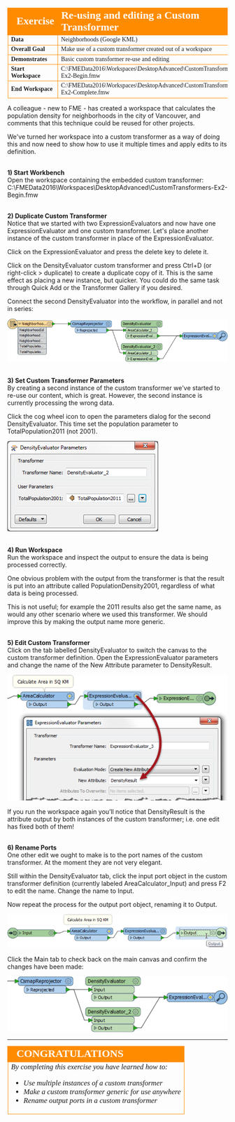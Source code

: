 <!--Exercise Section-->
<!--NB: In GitBook world we don't give a number to exercises-->

<table style="border-spacing: 0px;border-collapse: collapse;font-family:serif">
<tr>
<td style="vertical-align:middle;background-color:darkorange;border: 2px solid darkorange">
<i class="fa fa-cogs fa-lg fa-pull-left fa-fw" style="color:white;padding-right: 12px;vertical-align:text-top"></i>
<span style="color:white;font-size:x-large;font-weight: bold">Exercise</span>
</td>
<td style="border: 2px solid darkorange;background-color:darkorange;color:white">
<span style="color:white;font-size:x-large;font-weight: bold">Re-using and editing a Custom Transformer</span>
</td>
</tr>

<tr>
<td style="border: 1px solid darkorange; font-weight: bold">Data</td>
<td style="border: 1px solid darkorange">Neighborhoods (Google KML)</td>
</tr>

<tr>
<td style="border: 1px solid darkorange; font-weight: bold">Overall Goal</td>
<td style="border: 1px solid darkorange">Make use of a custom transformer created out of a workspace</td>
</tr>

<tr>
<td style="border: 1px solid darkorange; font-weight: bold">Demonstrates</td>
<td style="border: 1px solid darkorange">Basic custom transformer re-use and editing</td>
</tr>

<tr>
<td style="border: 1px solid darkorange; font-weight: bold">Start Workspace</td>
<td style="border: 1px solid darkorange">C:\FMEData2016\Workspaces\DesktopAdvanced\CustomTransformers-Ex2-Begin.fmw</td>
</tr>

<tr>
<td style="border: 1px solid darkorange; font-weight: bold">End Workspace</td>
<td style="border: 1px solid darkorange">C:\FMEData2016\Workspaces\DesktopAdvanced\CustomTransformers-Ex2-Complete.fmw</td>
</tr>

</table>

A colleague - new to FME - has created a workspace that calculates the population density for neighborhoods in the city of Vancouver, and comments that this technique could be reused for other projects.

We've turned her workspace into a custom transformer as a way of doing this and now need to show how to use it multiple times and apply edits to its definition.


<br>**1) Start Workbench**
<br>Open the workspace containing the embedded custom transformer: C:\FMEData2016\Workspaces\DesktopAdvanced\CustomTransformers-Ex2-Begin.fmw


<br>**2) Duplicate Custom Transformer**
<br>Notice that we started with two ExpressionEvaluators and now have one ExpressionEvaluator and one custom transformer. Let's place another instance of the custom transformer in place of the ExpressionEvaluator.

Click on the ExpressionEvaluator and press the delete key to delete it.

Click on the DensityEvaluator custom transformer and press Ctrl+D (or right-click > duplicate) to create a duplicate copy of it. This is the same effect as placing a new instance, but quicker. You could do the same task through Quick Add or the Transformer Gallery if you desired.

Connect the second DensityEvaluator into the workflow, in parallel and not in series:

![](./Images/Img3.64.Ex2.CTOnCanvasReused.png)


<br>**3) Set Custom Transformer Parameters**
<br>By creating a second instance of the custom transformer we've started to re-use our content, which is great. However, the second instance is currently processing the wrong data.

Click the cog wheel icon to open the parameters dialog for the second DensityEvaluator. This time set the population parameter to TotalPopulation2011 (not 2001).

![](./Images/Img3.65.Ex2.CTReusedEditParameter.png)


<br>**4) Run Workspace**
<br>Run the workspace and inspect the output to ensure the data is being processed correctly.

One obvious problem with the output from the transformer is that the result is put into an attribute called PopulationDensity2001, regardless of what data is being processed. 

This is not useful; for example the 2011 results also get the same name, as would any other scenario where we used this transformer. We should improve this by making the output name more generic.


<br>**5) Edit Custom Transformer**
<br>Click on the tab labelled DensityEvaluator to switch the canvas to the custom transformer definition. Open the ExpressionEvaluator parameters and change the name of the New Attribute parameter to DensityResult.

![](./Images/Img3.66.Ex2.CTEditExpressionEvalParameter.png)

If you run the workspace again you’ll notice that DensityResult is the attribute output by both instances of the custom transformer; i.e. one edit has fixed both of them!


<br>**6) Rename Ports**
<br>One other edit we ought to make is to the port names of the custom transformer. At the moment they are not very elegant.

Still within the DensityEvaluator tab, click the input port object in the custom transformer definition (currently labeled AreaCalculator_Input) and press F2 to edit the name. Change the name to Input.

Now repeat the process for the output port object, renaming it to Output.

![](./Images/Img3.67.Ex2.CTRenamingPorts.png)

Click the Main tab to check back on the main canvas and confirm the changes have been made:

![](./Images/Img3.68.Ex2.CTRenamedPorts.png)

---

<!--Exercise Congratulations Section--> 

<table style="border-spacing: 0px">
<tr>
<td style="vertical-align:middle;background-color:darkorange;border: 2px solid darkorange">
<i class="fa fa-thumbs-o-up fa-lg fa-pull-left fa-fw" style="color:white;padding-right: 12px;vertical-align:text-top"></i>
<span style="color:white;font-size:x-large;font-weight: bold;font-family:serif">CONGRATULATIONS</span>
</td>
</tr>

<tr>
<td style="border: 1px solid darkorange">
<span style="font-family:serif; font-style:italic; font-size:larger">
By completing this exercise you have learned how to:
<ul><li>Use multiple instances of a custom transformer</li>
<li>Make a custom transformer generic for use anywhere</li>
<li>Rename output ports in a custom transformer</li></ul>
</span>
</td>
</tr>
</table>